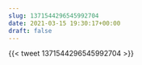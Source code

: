 ```yaml
---
slug: 1371544296545992704
date: 2021-03-15 19:30:17+00:00
draft: false
---
```


{{< tweet 1371544296545992704 >}}
